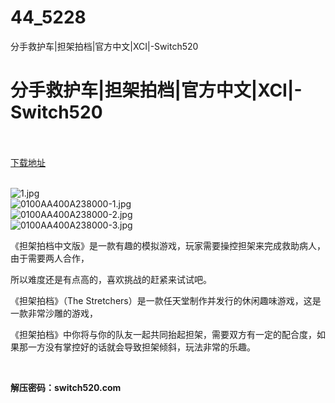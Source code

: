 # 44_5228
分手救护车|担架拍档|官方中文|XCI|-Switch520
# 分手救护车|担架拍档|官方中文|XCI|-Switch520
 <br/></br>
[下载地址](https://www.switch520.cc/article/5228 "下载地址")
<br/></br>

<p><img title="1.jpg" src="https://www.switch520.cc/muke_img/2022_06_09_c0cec9431ada4.jpg" alt="1.jpg"><br>
<img title="0100AA400A238000-1.jpg" src="https://www.switch520.cc/muke_img/2022_06_09_bfa4b3c0271e3.jpg" alt="0100AA400A238000-1.jpg"><br>
<img title="0100AA400A238000-2.jpg" src="https://www.switch520.cc/muke_img/2022_06_09_832ab5f75e649.jpg" alt="0100AA400A238000-2.jpg"><br>
<img title="0100AA400A238000-3.jpg" src="https://www.switch520.cc/muke_img/2022_06_09_ea8babbfad814.jpg" alt="0100AA400A238000-3.jpg"></p>
<p>《担架拍档中文版》是一款有趣的模拟游戏，玩家需要操控担架来完成救助病人，由于需要两人合作，</p>
<p>所以难度还是有点高的，喜欢挑战的赶紧来试试吧。</p>
<p>《担架拍档》（The Stretchers）是一款任天堂制作并发行的休闲趣味游戏，这是一款非常沙雕的游戏，</p>
<p>《担架拍档》中你将与你的队友一起共同抬起担架，需要双方有一定的配合度，如果那一方没有掌控好的话就会导致担架倾斜，玩法非常的乐趣。</p>
<p>&nbsp;</p>
<p><strong>解压密码：switch520.com</strong></p>


